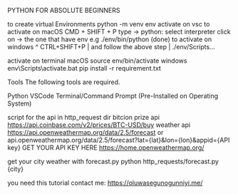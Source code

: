  PYTHON FOR ABSOLUTE BEGINNERS

to create virtual Environments
python -m venv env
     activate on vsc
to activate on macOS
CMD + SHIFT + P
type -> python: select interpreter
click on -> the one that have env e.g ./env/bin/python (done)
to activate on windows          ^
CTRL+SHIFT+P                    |
and follow the above step       |
./env/Scripts...

activate on terminal
macOS source env/bin/activate
windows env\Scripts\activate.bat
pip install -r requirement.txt

Tools
The following tools are required.

Python
VSCode
Terminal/Command Prompt (Pre-Installed on Operating System)

script for the api in http_request dir
bitcion prize api
https://api.coinbase.com/v2/prices/BTC-USD/buy
weather api
https://api.openweathermap.org/data/2.5/forecast
or
api.openweathermap.org/data/2.5/forecast?lat={lat}&lon={lon}&appid={API key}
GET YOUR API KEY HERE
https://home.openweathermap.org/

get your city weather with forecast.py
python http_requests/forecast.py {city}

you need this tutorial contact me:
https://oluwasegunogunniyi.me/
